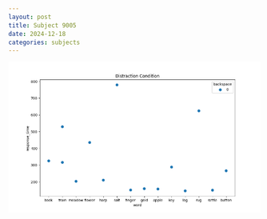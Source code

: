```yaml
---
layout: post
title: Subject 9005
date: 2024-12-18
categories: subjects
---
```


![](data/9005/run-1/9005_rt_acc_fuzzy_delay.png)
